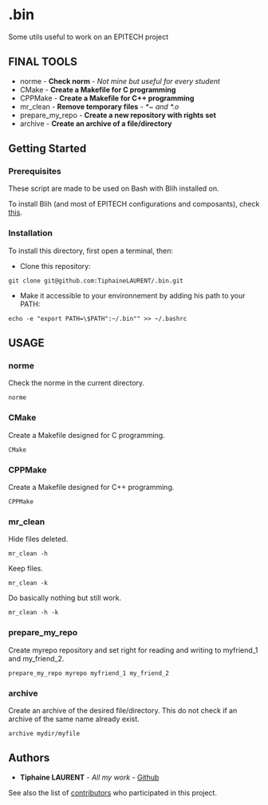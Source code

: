 # .bin

Some utils useful to work on an EPITECH project

## FINAL TOOLS

- norme - **Check norm** - *Not mine but useful for every student*
- CMake - **Create a Makefile for C programming**
- CPPMake - **Create a Makefile for C++ programming**
- mr_clean - **Remove temporary files** - *\*~ and \*.o*
- prepare_my_repo - **Create a new repository with rights set**
- archive - **Create an archive of a file/directory**

## Getting Started

### Prerequisites

These script are made to be used on Bash with Blih installed on.

To install Blih (and most of EPITECH configurations and composants), check [this](https://github.com/kayofeld/script-installation-ordinateur-epitech).

### Installation

To install this directory, first open a terminal, then:

- Clone this repository:
```
git clone git@github.com:TiphaineLAURENT/.bin.git
```

- Make it accessible to your environnement by adding his path to your PATH:
```
echo -e "export PATH=\$PATH":~/.bin"" >> ~/.bashrc
```

## USAGE

### norme

Check the norme in the current directory.
```
norme
```

### CMake

Create a Makefile designed for C programming.
```
CMake
```

### CPPMake

Create a Makefile designed for C++ programming.
```
CPPMake
```

### mr_clean

Hide files deleted.
```
mr_clean -h
```

Keep files.
```
mr_clean -k
```

Do basically nothing but still work.
```
mr_clean -h -k
```

### prepare_my_repo

Create myrepo repository and set right for reading and writing to myfriend_1 and my_friend_2.
```
prepare_my_repo myrepo myfriend_1 my_friend_2
```

### archive

Create an archive of the desired file/directory.
This do not check if an archive of the same name already exist.
```
archive mydir/myfile
```

## Authors

* **Tiphaine LAURENT** - *All my work* - [Github](https://github.com/TiphaineLAURENT)

See also the list of [contributors](https://github.com/TiphaineLAURENT/.bin/contributors) who participated in this project.
